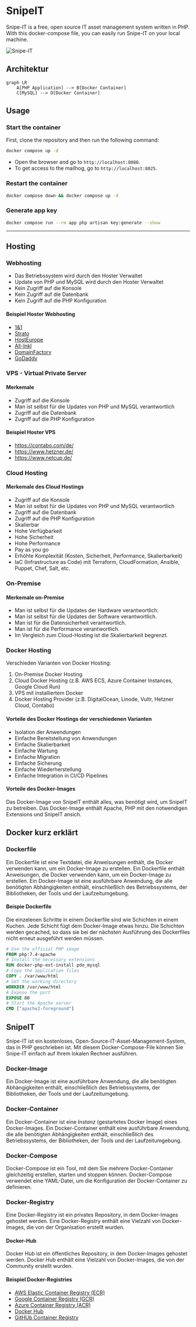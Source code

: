 # SnipeIT

Snipe-IT is a free, open source IT asset management system written in PHP. With this docker-compose file, you can easily run Snipe-IT on your local machine.

![Snipe-IT](./docs/dashboard.png)

## Architektur

```mermaid
graph LR
    A[PHP Application] --> B[Docker Container]
    C[MySQL] --> D[Docker Container]
```


## Usage

### Start the container

First, clone the repository and then run the following command:

```bash
docker compose up -d
```

- Open the browser and go to `http://localhost:8080`. 
- To get access to the mailhog, go to `http://localhost:8025`.

### Restart the container

```bash
docker compose down && docker compose up -d
```

### Generate app key

```bash
docker compose run --rm app php artisan key:generate --show
```

---

## Hosting

### Webhosting

- Das Betriebssystem wird durch den Hoster Verwaltet
- Update von PHP und MySQL wird durch den Hoster Verwaltet
- Kein Zugriff auf die Konsole
- Kein Zugriff auf die Datenbank
- Kein Zugriff auf die PHP Konfiguration

#### Beispiel Hoster Webhosting

- [1&1](https://www.1und1.de/)
- [Strato](https://www.strato.de/)
- [HostEurope](https://www.hosteurope.de/)
- [All-Inkl](https://all-inkl.com/)
- [DomainFactory](https://www.df.eu/)
- [GoDaddy](https://de.godaddy.com/)

### VPS - Virtual Private Server

#### Merkemale

- Zugriff auf die Konsole
- Man ist selbst für die Updates von PHP und MySQL verantwortlich
- Zugriff auf die Datenbank
- Zugriff auf die PHP Konfiguration

#### Beispiel Hoster VPS

- <https://contabo.com/de/>
- <https://www.hetzner.de/>
- <https://www.netcup.de/>

### Cloud Hosting

#### Merkemale des Cloud Hostings

- Zugriff auf die Konsole
- Man ist selbst für die Updates von PHP und MySQL verantwortlich
- Zugriff auf die Datenbank
- Zugriff auf die PHP Konfiguration
- Skalierbar
- Hohe Verfügbarkeit
- Hohe Sicherheit
- Hohe Performance
- Pay as you go
- Erhöhte Komplexität (Kosten, Sicherheit, Performance, Skalierbarkeit)
- IaC (Infrastructure as Code) mit Terraform, CloudFormation, Ansible, Puppet, Chef, Salt, etc.

### On-Premise

#### Merkemale on-Premise

- Man ist selbst für die Updates der Hardware verantwortlich.
- Man ist selbst für die Updates der Software verantwortlich.
- Man ist für die Datensicherheit verantwortlich.
- Man ist für die Performance verantwortlich.
- Im Vergleich zum Cloud-Hosting ist die Skalierbarkeit begrenzt.

### Docker Hosting

Verschieden Varianten von Docker Hosting:

1. On-Premise Docker Hosting
2. Cloud Docker Hosting (z.B. AWS ECS, Azure Container Instances, Google Cloud Run)
3. VPS mit installiertem Docker
4. Docker Hosting Provider (z.B. DigitalOcean, Linode, Vultr, Hetzner Cloud, Contabo)

#### Vorteile des Docker Hostings der verschiedenen Varianten

- Isolation der Anwendungen
- Einfache Bereitstellung von Anwendungen
- Einfache Skalierbarkeit
- Einfache Wartung
- Einfache Migration
- Einfache Sicherung
- Einfache Wiederherstellung
- Einfache Integration in CI/CD Pipelines

#### Vorteile des Docker-Images

Das Docker-Image von SnipeIT enthält alles, was benötigt wird, um SnipeIT zu betreiben. Das Docker-Image enthält Apache, PHP mit den notwendigen Extensions und SnipeIT ansich.

## Docker kurz erklärt

### Dockerfile

Ein Dockerfile ist eine Textdatei, die Anweisungen enthält, die Docker verwenden kann, um ein Docker-Image zu erstellen. Ein Dockerfile enthält Anweisungen, die Docker verwenden kann, um ein Docker-Image zu erstellen. Ein Docker-Image ist eine ausführbare Anwendung, die alle benötigten Abhängigkeiten enthält, einschließlich des Betriebssystems, der Bibliotheken, der Tools und der Laufzeitumgebung.

#### Beispie Dockerfile

Die einzelenen Schritte in einem Dockerfile sind wie Schichten in einem Kuchen. Jede Schicht fügt dem Docker-Image etwas hinzu.
Die Schichten werden gecached, so dass sie bei der nächsten Ausführung des Dockerfiles nicht erneut ausgeführt werden müssen.

```dockerfile
# Use the official PHP image
FROM php:7.4-apache
# Install the necessary extensions
RUN docker-php-ext-install pdo_mysql
# Copy the application files
COPY . /var/www/html
# Set the working directory
WORKDIR /var/www/html
# Expose the port
EXPOSE 80
# Start the Apache server
CMD ["apache2-foreground"]
```

## SnipeIT

Snipe-IT ist ein kostenloses, Open-Source-IT-Asset-Management-System, das in PHP geschrieben ist. Mit diesem Docker-Compose-File können Sie Snipe-IT einfach auf Ihrem lokalen Rechner ausführen.


### Docker-Image

Ein Docker-Image ist eine ausführbare Anwendung, die alle benötigten Abhängigkeiten enthält, einschließlich des Betriebssystems, der Bibliotheken, der Tools und der Laufzeitumgebung.

### Docker-Container

Ein Docker-Container ist eine *Instanz* (gestartetes Docker Image) eines Docker-Images. Ein Docker-Container enthält eine ausführbare Anwendung, die alle benötigten Abhängigkeiten enthält, einschließlich des Betriebssystems, der Bibliotheken, der Tools und der Laufzeitumgebung.

### Docker-Compose

Docker-Compose ist ein Tool, mit dem Sie mehrere Docker-Container gleichzeitig erstellen, starten und stoppen können. Docker-Compose verwendet eine YAML-Datei, um die Konfiguration der Docker-Container zu definieren.

### Docker-Registry

Eine Docker-Registry ist ein privates Repository, in dem Docker-Images gehostet werden. Eine Docker-Registry enthält eine Vielzahl von Docker-Images, die von der Organisation erstellt wurden.

#### Docker-Hub

Docker Hub ist ein öffentliches Repository, in dem Docker-Images gehostet werden. Docker Hub enthält eine Vielzahl von Docker-Images, die von der Community erstellt wurden.


#### Beispiel Docker-Registries

- [AWS Elastic Container Registry (ECR)](https://aws.amazon.com/ecr/)
- [Google Container Registry (GCR)](https://cloud.google.com/container-registry)
- [Azure Container Registry (ACR)](https://azure.microsoft.com/en-us/services/container-registry/)
- [Docker Hub](https://hub.docker.com/)
- [GitHUb Container Registry](https://docs.github.com/en/packages/working-with-a-github-packages-registry/working-with-the-container-registry)
